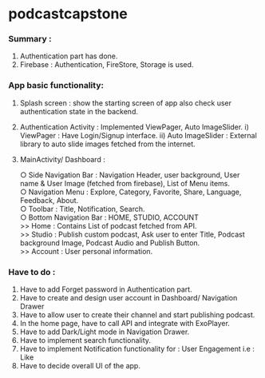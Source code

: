 # podcastcapstone

### Summary : 

1. Authentication part has done.
2. Firebase : Authentication, FireStore, Storage is used.


### App basic functionality: 

1. Splash screen : show the starting screen of app also check user authentication state in the backend.  <br />
2. Authentication Activity :  Implemented ViewPager, Auto ImageSlider. 
    i) ViewPager : Have Login/Signup interface.
   ii) Auto ImageSlider : External library to auto slide images fetched from the internet.

3. MainActivity/ Dashboard : 
   
   ○ Side Navigation Bar : Navigation Header, user background, User name & User Image (fetched from firebase), List of Menu items. <br />
   ○ Navigation Menu : Explore, Category, Favorite, Share, Language, Feedback, About. <br />
   ○ Toolbar : Title, Notification, Search. <br />
   ○ Bottom Navigation Bar : HOME, STUDIO, ACCOUNT  <br />
       >> Home     : Contains List of podcast fetched from API.  <br />
       >> Studio   : Publish custom podcast, Ask user to enter Title, Podcast background Image, Podcast Audio and Publish Button. <br /> 
       >> Account  : User personal information. <br />



### Have to do : 

1. Have to add Forget password in Authentication part.
2. Have to create and design user account in Dashboard/ Navigation Drawer
3. Have to allow user to create their channel and start publishing podcast.
4. In the home page, have to call API and integrate with ExoPlayer. 
5. Have to add Dark/Light mode in Navigation Drawer.
6. Have to implement search functionality. 
7. Have to implement Notification functionality for : User Engagement i.e : Like 
8. Have to decide overall UI of the app. 
